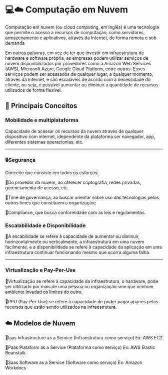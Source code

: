 # 💻☁️ Computação em Nuvem

Computação em nuvem (ou cloud computing, em inglês) é uma tecnologia que permite o acesso a recursos de computação, como servidores, armazenamento e aplicativos, através da Internet, de forma remota e sob demanda

Em outras palavras, em vez de ter que investir em infraestrutura de hardware e software própria, as empresas podem utilizar serviços de nuvem disponibilizados por provedores como a Amazon Web Services (AWS), Microsoft Azure, Google Cloud Platform, entre outros. Esses serviços podem ser acessados de qualquer lugar, a qualquer momento, através da Internet, e são escaláveis de acordo com a necessidade do cliente, ou seja, é possível aumentar ou diminuir a quantidade de recursos utilizados de forma flexível.

## 📖 Principais Conceitos

### Mobilidade e multiplataforma

Capacidade de acessar os recursos da nuvem através de qualquer dispositivo com internet, idependente da plataforma ser navegador, app, diferentes sistemas operacionias, etc.

---

### 🔒Segurança

Conceito que consiste em todos os esforços:

🔸Do provedor da nuvem, ao oferecer criptografia, redes privadas, gerenciamento de acesso, etc.

🔸Time de governança, ao buscar orientar sobre uso das tecnologias pelos outros times que constituem a organização;

🔸Compliance, que busca conformidade com as leis e regulamentos.

### Escalabilidade e Disponibilidade

🔹A escabilidade se refere á capacidade de aumentar ou diminuir, horinzontalmente ou verticalmente, a infraestrutura em uma nuvem facilmente, e a disponibilidade se refere à capacidade da aplicação em uma infraestrutura continuar funcionando mesmo que ocorra alguma falha.

---

### Virtualização e Pay-Per-Use

🔸Virtualização se refere à capacidade da infraestrutura, o hardware, pode ser ultilizado por mais de uma pessoa ou organização sme que nenhum ambiente invadad os limites do outro.

🔸PPU (Pay-Per-Use) se refere à capacidade de poder pagar apanes pelos recursos que estão sendo utilizados na infraestrutura.

## ☁️ Modelos de Nuvem

🔹Iaas Infrastructure as a Service (Infraestrutura como serviço) Ex: AWS EC2

🔹Paas Plataform as a Service (Plataforma como serviço) Ex: AWS Elastic Beanstalk

🔹Saas Software as a Service (Software como serviço) Ex: Amazon Workdocs
